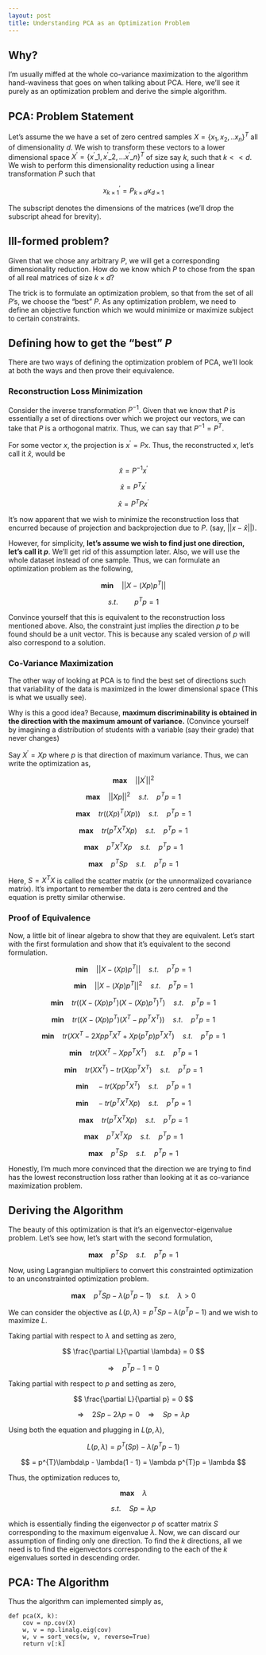 ```yaml
---
layout: post
title: Understanding PCA as an Optimization Problem
---
```


## Why?
I’m usually miffed at the whole co-variance maximization to the algorithm hand-waviness that goes on when talking about PCA. Here, we’ll see it purely as an optimization problem and derive the simple algorithm.

## PCA: Problem Statement
Let’s assume the we have a set of zero centred samples $X = \{x_{1}, x_{2}, .. x_{n}\}^{T}$ all of dimensionality $d$.  We wish to transform these vectors to a lower dimensional space $X^{\prime} = \{ x^{\prime}\_{1}, x^{\prime}\_{2} ,... x^{\prime}\_{n} \}^{T}$ of size say $k$, such that $k \lt\lt d$. We wish to perform this dimensionality reduction using a linear transformation $P$ such that

$$ x^{\prime}_{k \times 1} = P_{k \times d} x_{d \times 1} $$

The subscript denotes the dimensions of the matrices (we’ll drop the subscript ahead for brevity).

## Ill-formed problem?
Given that we chose any arbitrary $P$, we will get a corresponding dimensionality reduction. How do we know which $P$ to chose from the span of all real matrices of size $k \times d$?

The trick is to formulate an optimization problem, so that from the set of all $P$’s, we choose the “best” $P$. As any optimization problem, we need to define an objective function which we would minimize or maximize subject to certain constraints.

## Defining how to get the “best” $P$

There are two ways of defining the optimization problem of PCA, we’ll look at both the ways and then prove their equivalence.

### Reconstruction Loss Minimization

Consider the inverse transformation $P^{−1}$. Given that we know that $P$ is essentially a set of directions over which we project our vectors, we can take that $P$ is a orthogonal matrix. Thus, we can say that $P^{−1}=P^{T}$.

For some vector $x$, the projection is $x^{\prime} = Px$. Thus, the reconstructed $x$, let’s call it $\hat{x}$, would be

$$ \hat{x} = P^{-1} x^{\prime}$$

$$ \hat{x} = P^{T} x^{\prime}$$

$$ \hat{x} = P^{T} P x^{\prime}$$

It’s now apparent that we wish to minimize the reconstruction loss that encurred because of projection and backprojection due to $P$. (say, $||x − \hat{x}||$).

However, for simplicity, **let’s assume we wish to find just one direction, let’s call it $p$**. We’ll get rid of this assumption later. Also, we will use the whole dataset instead of one sample. Thus, we can formulate an optimization problem as the following,

$$ \mathbf{min} \quad || X - (Xp)p^{T} || $$

$$ s.t. \quad\quad p^{T}p = 1 $$

Convince yourself that this is equivalent to the reconstruction loss mentioned above. Also, the constraint just implies the direction $p$ to be found should be a unit vector. This is because any scaled version of $p$ will also correspond to a solution.

### Co-Variance Maximization

The other way of looking at PCA is to find the best set of directions such that variability of the data is maximized in the lower dimensional space (This is what we usually see).

Why is this a good idea? Because, **maximum discriminability is obtained in the direction with the maximum amount of variance.** (Convince yourself by imagining a distribution of students with a variable (say their grade) that never changes)

Say $X^{\prime} = Xp$ where $p$ is that direction of maximum variance. Thus, we can write the optimization as,

$$ \mathbf{max} \quad ||X^{\prime}||^{2} $$

$$ \mathbf{max} \quad ||Xp||^{2} \quad s.t. \quad p^{T}p = 1 $$

$$ \mathbf{max} \quad tr((Xp)^{T}(Xp)) \quad s.t. \quad p^{T}p = 1 $$

$$ \mathbf{max} \quad tr(p^{T}X^{T}Xp) \quad s.t. \quad p^{T}p = 1 $$

$$ \mathbf{max} \quad p^{T}X^{T}Xp \quad s.t. \quad p^{T}p = 1 $$

$$ \mathbf{max} \quad p^{T}Sp \quad s.t. \quad p^{T}p = 1 $$

Here, $S = X^{T}X$ is called the scatter matrix (or the unnormalized covariance matrix). It’s important to remember the data is zero centred and the equation is pretty similar otherwise.

### Proof of Equivalence

Now, a little bit of linear algebra to show that they are equivalent. Let’s start with the first formulation and show that it’s equivalent to the second formulation.

$$ \mathbf{min} \quad || X - (Xp)p^{T} ||  \quad s.t. \quad p^{T}p = 1 $$

$$ \mathbf{min} \quad || X - (Xp)p^{T} ||^{2}  \quad s.t. \quad p^{T}p = 1 $$

$$ \mathbf{min} \quad tr((X - (Xp)p^{T})(X - (Xp)p^{T})^{T}) \quad s.t. \quad p^{T}p = 1 $$

$$ \mathbf{min} \quad tr((X - (Xp)p^{T})(X^{T} - pp^{T}X^{T})) \quad s.t. \quad p^{T}p = 1 $$

$$ \mathbf{min} \quad tr(XX^{T} - 2Xpp^{T}X^{T} + Xp(p^{T}p)p^{T}X^{T}) \quad s.t. \quad p^{T}p = 1 $$

$$ \mathbf{min} \quad tr(XX^{T} - Xpp^{T}X^{T}) \quad s.t. \quad p^{T}p = 1 $$

$$ \mathbf{min} \quad tr(XX^{T}) - tr(Xpp^{T}X^{T}) \quad s.t. \quad p^{T}p = 1 $$

$$ \mathbf{min} \quad -tr(Xpp^{T}X^{T}) \quad s.t. \quad p^{T}p = 1 $$

$$ \mathbf{min} \quad -tr(p^{T}X^{T}Xp) \quad s.t. \quad p^{T}p = 1 $$

$$ \mathbf{max} \quad tr(p^{T}X^{T}Xp) \quad s.t. \quad p^{T}p = 1 $$

$$ \mathbf{max} \quad p^{T}X^{T}Xp \quad s.t. \quad p^{T}p = 1 $$

$$ \mathbf{max} \quad p^{T}Sp \quad s.t. \quad p^{T}p = 1 $$

Honestly, I’m much more convinced that the direction we are trying to find has the lowest reconstruction loss rather than looking at it as co-variance maximization problem.

## Deriving the Algorithm

The beauty of this optimization is that it’s an eigenvector-eigenvalue problem. Let’s see how, let’s start with the second formulation,

$$ \mathbf{max} \quad p^{T}Sp \quad s.t. \quad p^{T}p = 1 $$

Now, using Lagrangian multipliers to convert this constrainted optimization to an unconstrainted optimization problem.

$$ \mathbf{max} \quad p^{T}Sp - \lambda(p^{T}p - 1) \quad s.t. \quad \lambda \gt 0 $$

We can consider the objective as $L(p,\lambda) = p^{T}Sp - \lambda(p^{T}p - 1)$ and we wish to maximize $L$.

Taking partial with respect to $\lambda$ and setting as zero,

$$ \frac{\partial L}{\partial \lambda} = 0 $$

$$ \Longrightarrow \quad p^{T}p - 1 = 0 $$

Taking partial with respect to $p$ and setting as zero,

$$ \frac{\partial L}{\partial p} = 0 $$

$$ \Longrightarrow \quad 2Sp - 2\lambda p = 0  \quad \Longrightarrow \quad Sp = \lambda p $$

Using both the equation and plugging in $L(p, \lambda)$,

$$ L(p, \lambda) = p^{T}(Sp) - \lambda(p^{T}p - 1) $$

$$ = p^{T}\lambda\p - \lambda(1 - 1) = \lambda p^{T}p = \lambda $$

Thus, the optimization reduces to,

$$ \mathbf{max} \quad \lambda $$

$$ s.t. \quad Sp = \lambda p $$

which is essentially finding the eigenvector $p$ of scatter matrix $S$ corresponding to the maximum eigenvalue $\lambda$. Now, we can discard our assumption of finding only one direction. To find the $k$ directions, all we need is to find the eigenvectors corresponding to the each of the $k$ eigenvalues sorted in descending order.

## PCA: The Algorithm

Thus the algorithm can implemented simply as,

```
def pca(X, k):
    cov = np.cov(X)
    w, v = np.linalg.eig(cov)
    w, v = sort_vecs(w, v, reverse=True)
    return v[:k]
```
